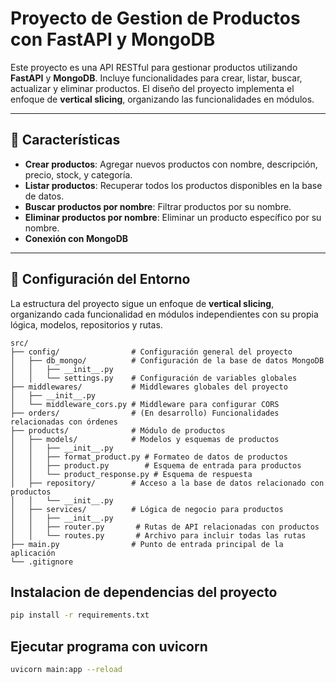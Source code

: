 # Proyecto de Gestion de Productos con FastAPI y MongoDB

Este proyecto es una API RESTful para gestionar productos utilizando **FastAPI** y **MongoDB**. Incluye funcionalidades para crear, listar, buscar, actualizar y eliminar productos. El diseño del proyecto implementa el enfoque de **vertical slicing**, organizando las funcionalidades en módulos.

---

## 🚀 Características

- **Crear productos**: Agregar nuevos productos con nombre, descripción, precio, stock, y categoría.
- **Listar productos**: Recuperar todos los productos disponibles en la base de datos.
- **Buscar productos por nombre**: Filtrar productos por su nombre.
- **Eliminar productos por nombre**: Eliminar un producto específico por su nombre.
- **Conexión con MongoDB**

---

## 🔧 Configuración del Entorno

La estructura del proyecto sigue un enfoque de **vertical slicing**, organizando cada funcionalidad en módulos independientes con su propia lógica, modelos, repositorios y rutas.

```plaintext
src/
├── config/                # Configuración general del proyecto
│   ├── db_mongo/          # Configuración de la base de datos MongoDB
│   │   ├── __init__.py
│   │   └── settings.py    # Configuración de variables globales
├── middlewares/           # Middlewares globales del proyecto
│   ├── __init__.py
│   └── middleware_cors.py # Middleware para configurar CORS
├── orders/                # (En desarrollo) Funcionalidades relacionadas con órdenes
├── products/              # Módulo de productos
│   ├── models/            # Modelos y esquemas de productos
│   │   ├── __init__.py
│   │   ├── format_product.py # Formateo de datos de productos
│   │   ├── product.py        # Esquema de entrada para productos
│   │   └── product_response.py # Esquema de respuesta
│   ├── repository/        # Acceso a la base de datos relacionado con productos
│   │   └── __init__.py
│   ├── services/          # Lógica de negocio para productos
│   │   ├── __init__.py
│   │   ├── router.py       # Rutas de API relacionadas con productos
│   │   └── routes.py       # Archivo para incluir todas las rutas
├── main.py                # Punto de entrada principal de la aplicación
└── .gitignore         
```
## Instalacion de dependencias del proyecto

```bash
pip install -r requirements.txt
```
## Ejecutar programa con uvicorn
```bash
uvicorn main:app --reload
```


